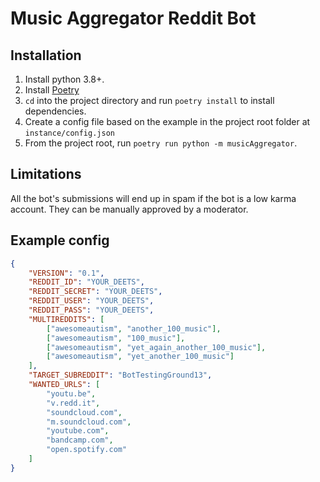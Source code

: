 # Music Aggregator Reddit Bot

## Installation

1. Install python 3.8+.
2. Install [Poetry](https://python-poetry.org/docs/#installation/)
3. `cd` into the project directory and run `poetry install` to install dependencies.
4. Create a config file based on the example in the project root folder at `instance/config.json`
5. From the project root, run `poetry run python -m musicAggregator`.

## Limitations

All the bot's submissions will end up in spam if the bot is a low karma account. They can be manually approved by a moderator.

## Example config

```json
{
    "VERSION": "0.1",
    "REDDIT_ID": "YOUR_DEETS",
    "REDDIT_SECRET": "YOUR_DEETS",
    "REDDIT_USER": "YOUR_DEETS",
    "REDDIT_PASS": "YOUR_DEETS",
    "MULTIREDDITS": [
        ["awesomeautism", "another_100_music"],
        ["awesomeautism", "100_music"],
        ["awesomeautism", "yet_again_another_100_music"],
        ["awesomeautism", "yet_another_100_music"]
    ],
    "TARGET_SUBREDDIT": "BotTestingGround13",
    "WANTED_URLS": [
        "youtu.be",
        "v.redd.it",
        "soundcloud.com",
        "m.soundcloud.com",
        "youtube.com",
        "bandcamp.com",
        "open.spotify.com"
    ]
}
```